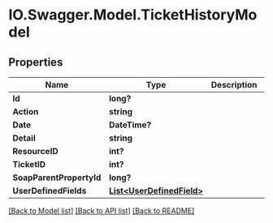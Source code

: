 # IO.Swagger.Model.TicketHistoryModel
## Properties

Name | Type | Description | Notes
------------ | ------------- | ------------- | -------------
**Id** | **long?** |  | [optional] 
**Action** | **string** |  | [optional] 
**Date** | **DateTime?** |  | [optional] 
**Detail** | **string** |  | [optional] 
**ResourceID** | **int?** |  | [optional] 
**TicketID** | **int?** |  | [optional] 
**SoapParentPropertyId** | **long?** |  | [optional] 
**UserDefinedFields** | [**List&lt;UserDefinedField&gt;**](UserDefinedField.md) |  | [optional] 

[[Back to Model list]](../README.md#documentation-for-models) [[Back to API list]](../README.md#documentation-for-api-endpoints) [[Back to README]](../README.md)

